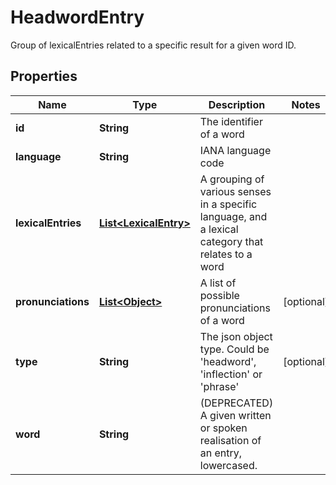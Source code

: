 

# HeadwordEntry

Group of lexicalEntries related to a specific result for a given word ID.

## Properties

Name | Type | Description | Notes
------------ | ------------- | ------------- | -------------
**id** | **String** | The identifier of a word | 
**language** | **String** | IANA language code | 
**lexicalEntries** | [**List&lt;LexicalEntry&gt;**](LexicalEntry.md) | A grouping of various senses in a specific language, and a lexical category that relates to a word | 
**pronunciations** | [**List&lt;Object&gt;**](Object.md) | A list of possible pronunciations of a word |  [optional]
**type** | **String** | The json object type. Could be &#39;headword&#39;, &#39;inflection&#39; or &#39;phrase&#39; |  [optional]
**word** | **String** | (DEPRECATED) A given written or spoken realisation of an entry, lowercased. | 



